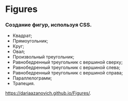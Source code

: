 # Figures

### Создание фигур, используя CSS.

+ Квадрат;
+ Прямоугольник;
+ Круг;
+ Овал;
+ Произвольный треугольник;
+ Равнобедренный треугольник с вершиной сверху;
+ Равнобедренный треугольник с вершиной слева;
+ Равнобедренный треугольник с вершиной справа;
+ Параллелограмм;
+ Трапеция.

https://dariaazanovich.github.io/Figures/.
